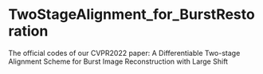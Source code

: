# TwoStageAlignment_for_BurstRestoration
The official codes of our CVPR2022 paper: A Differentiable Two-stage Alignment Scheme for Burst Image Reconstruction with Large Shift
